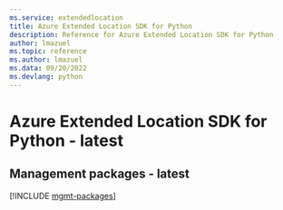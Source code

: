 ```yaml
---
ms.service: extendedlocation
title: Azure Extended Location SDK for Python
description: Reference for Azure Extended Location SDK for Python
author: lmazuel
ms.topic: reference
ms.author: lmazuel
ms.data: 09/20/2022
ms.devlang: python
---
```

# Azure Extended Location SDK for Python - latest

## Management packages - latest
[!INCLUDE [mgmt-packages](extended-location-mgmt-index.md)]